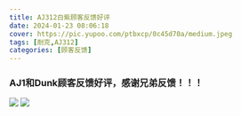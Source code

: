 ```yaml
---
title: AJ312白紫顾客反馈好评
date: 2024-01-23 08:06:18
cover: https://pic.yupoo.com/ptbxcp/0c45d70a/medium.jpeg
tags: [耐克,AJ312]
categories: [顾客反馈]
---
```


###   AJ1和Dunk顾客反馈好评，感谢兄弟反馈！！！
![](https://pic.yupoo.com/ptbxcp/41771682/6c1de1bd.jpeg)
![](https://pic.yupoo.com/ptbxcp/0c45d70a/888bbeaf.jpeg)